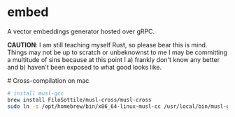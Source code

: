 # embed

A vector embeddings generator hosted over gRPC.

__CAUTION__: I am still teaching myself Rust, so please bear this is mind. 
Things may not be up to scratch or unbeknownst to me I may be committing a multitude of sins 
because at this point I a) frankly don't know any better and b) haven't been exposed to what good looks like.


# Cross-compilation on mac
```bash
# install musl-gcc
brew install FiloSottile/musl-cross/musl-cross
sudo ln -s /opt/homebrew/bin/x86_64-linux-musl-cc /usr/local/bin/musl-gcc
```
